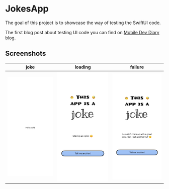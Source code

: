 # JokesApp
The goal of this project is to showcase the way of testing the SwiftUI code.

The first blog post about testing UI code you can find on [Mobile Dev Diary](https://www.mobiledevdiary.com) blog.

## Screenshots
| joke | loading | failure |
| ---- | ------- |-------- |
| ![joke](JokesTests/__Snapshots__/JokeViewSnapshotTests/test_JokeView_DisplaysJoke.1.png) | ![loading](JokesTests/__Snapshots__/JokeViewSnapshotTests/test_JokeView_LoadingJoke.1.png) | ![failure](JokesTests/__Snapshots__/JokeViewSnapshotTests/test_JokeView_LoadingJokeFailure.1.png) |
